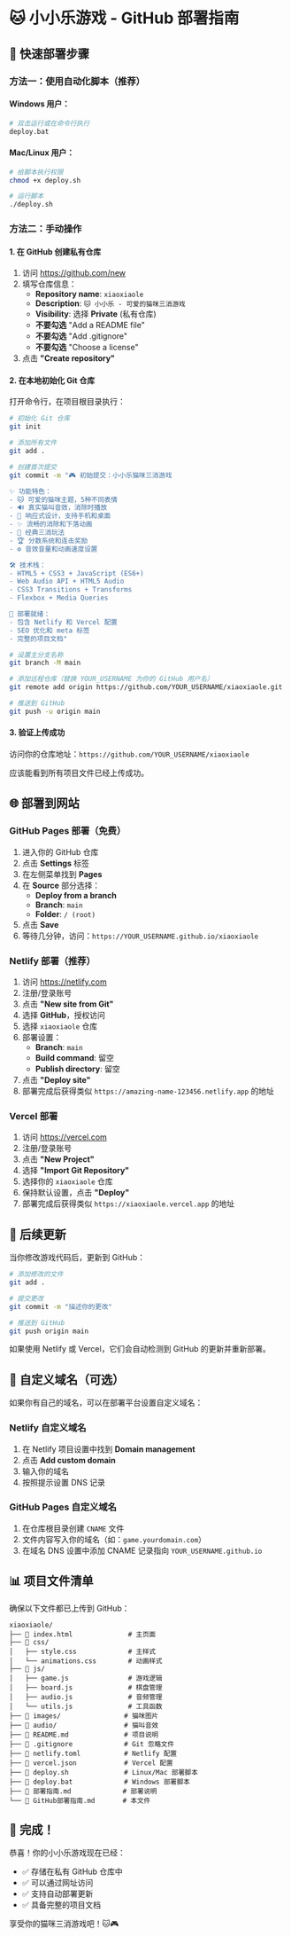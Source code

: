 # 🐱 小小乐游戏 - GitHub 部署指南

## 🚀 快速部署步骤

### 方法一：使用自动化脚本（推荐）

#### Windows 用户：
```bash
# 双击运行或在命令行执行
deploy.bat
```

#### Mac/Linux 用户：
```bash
# 给脚本执行权限
chmod +x deploy.sh

# 运行脚本
./deploy.sh
```

### 方法二：手动操作

#### 1. 在 GitHub 创建私有仓库

1. 访问 https://github.com/new
2. 填写仓库信息：
   - **Repository name**: `xiaoxiaole`
   - **Description**: `🐱 小小乐 - 可爱的猫咪三消游戏`
   - **Visibility**: 选择 **Private** (私有仓库)
   - **不要勾选** "Add a README file"
   - **不要勾选** "Add .gitignore"
   - **不要勾选** "Choose a license"
3. 点击 **"Create repository"**

#### 2. 在本地初始化 Git 仓库

打开命令行，在项目根目录执行：

```bash
# 初始化 Git 仓库
git init

# 添加所有文件
git add .

# 创建首次提交
git commit -m "🎮 初始提交：小小乐猫咪三消游戏

✨ 功能特色：
- 🐱 可爱的猫咪主题，5种不同表情
- 🔊 真实猫叫音效，消除时播放
- 📱 响应式设计，支持手机和桌面
- ✨ 流畅的消除和下落动画
- 🎯 经典三消玩法
- 🏆 分数系统和连击奖励
- ⚙️ 音效音量和动画速度设置

🛠️ 技术栈：
- HTML5 + CSS3 + JavaScript (ES6+)
- Web Audio API + HTML5 Audio
- CSS3 Transitions + Transforms
- Flexbox + Media Queries

🚀 部署就绪：
- 包含 Netlify 和 Vercel 配置
- SEO 优化和 meta 标签
- 完整的项目文档"

# 设置主分支名称
git branch -M main

# 添加远程仓库（替换 YOUR_USERNAME 为你的 GitHub 用户名）
git remote add origin https://github.com/YOUR_USERNAME/xiaoxiaole.git

# 推送到 GitHub
git push -u origin main
```

#### 3. 验证上传成功

访问你的仓库地址：`https://github.com/YOUR_USERNAME/xiaoxiaole`

应该能看到所有项目文件已经上传成功。

## 🌐 部署到网站

### GitHub Pages 部署（免费）

1. 进入你的 GitHub 仓库
2. 点击 **Settings** 标签
3. 在左侧菜单找到 **Pages**
4. 在 **Source** 部分选择：
   - **Deploy from a branch**
   - **Branch**: `main`
   - **Folder**: `/ (root)`
5. 点击 **Save**
6. 等待几分钟，访问：`https://YOUR_USERNAME.github.io/xiaoxiaole`

### Netlify 部署（推荐）

1. 访问 https://netlify.com
2. 注册/登录账号
3. 点击 **"New site from Git"**
4. 选择 **GitHub**，授权访问
5. 选择 `xiaoxiaole` 仓库
6. 部署设置：
   - **Branch**: `main`
   - **Build command**: 留空
   - **Publish directory**: 留空
7. 点击 **"Deploy site"**
8. 部署完成后获得类似 `https://amazing-name-123456.netlify.app` 的地址

### Vercel 部署

1. 访问 https://vercel.com
2. 注册/登录账号
3. 点击 **"New Project"**
4. 选择 **"Import Git Repository"**
5. 选择你的 `xiaoxiaole` 仓库
6. 保持默认设置，点击 **"Deploy"**
7. 部署完成后获得类似 `https://xiaoxiaole.vercel.app` 的地址

## 🔧 后续更新

当你修改游戏代码后，更新到 GitHub：

```bash
# 添加修改的文件
git add .

# 提交更改
git commit -m "描述你的更改"

# 推送到 GitHub
git push origin main
```

如果使用 Netlify 或 Vercel，它们会自动检测到 GitHub 的更新并重新部署。

## 🎯 自定义域名（可选）

如果你有自己的域名，可以在部署平台设置自定义域名：

### Netlify 自定义域名
1. 在 Netlify 项目设置中找到 **Domain management**
2. 点击 **Add custom domain**
3. 输入你的域名
4. 按照提示设置 DNS 记录

### GitHub Pages 自定义域名
1. 在仓库根目录创建 `CNAME` 文件
2. 文件内容写入你的域名（如：`game.yourdomain.com`）
3. 在域名 DNS 设置中添加 CNAME 记录指向 `YOUR_USERNAME.github.io`

## 📊 项目文件清单

确保以下文件都已上传到 GitHub：

```
xiaoxiaole/
├── 📄 index.html              # 主页面
├── 📁 css/
│   ├── style.css             # 主样式
│   └── animations.css        # 动画样式
├── 📁 js/
│   ├── game.js               # 游戏逻辑
│   ├── board.js              # 棋盘管理
│   ├── audio.js              # 音频管理
│   └── utils.js              # 工具函数
├── 📁 images/                # 猫咪图片
├── 📁 audio/                 # 猫叫音效
├── 📄 README.md              # 项目说明
├── 📄 .gitignore             # Git 忽略文件
├── 📄 netlify.toml           # Netlify 配置
├── 📄 vercel.json            # Vercel 配置
├── 📄 deploy.sh              # Linux/Mac 部署脚本
├── 📄 deploy.bat             # Windows 部署脚本
├── 📄 部署指南.md             # 部署说明
└── 📄 GitHub部署指南.md       # 本文件
```

## 🎉 完成！

恭喜！你的小小乐游戏现在已经：
- ✅ 存储在私有 GitHub 仓库中
- ✅ 可以通过网址访问
- ✅ 支持自动部署更新
- ✅ 具备完整的项目文档

享受你的猫咪三消游戏吧！🐱🎮

